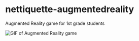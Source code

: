 # nettiquette-augmentedreality
Augmented Reality game for 1st grade students


![GIF of Augmented Reality game](https://www.loreleimiyamura.com/static/media/nett-thumbnail.6f5b5160.gif)

